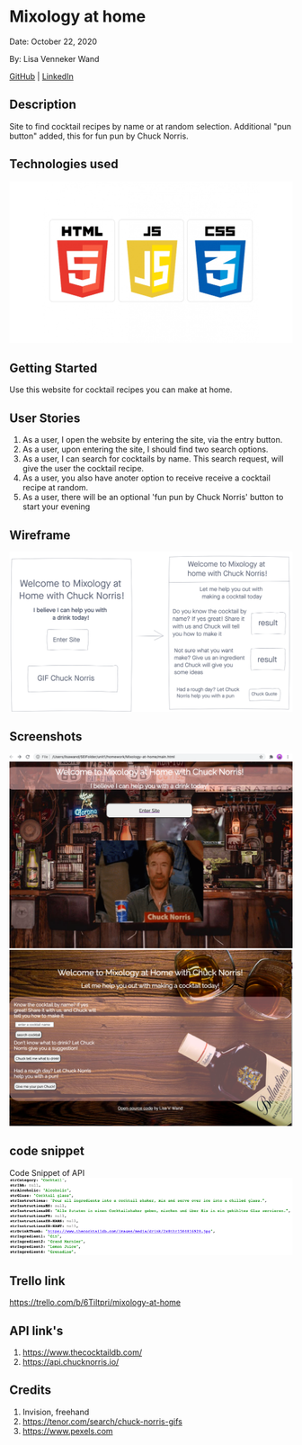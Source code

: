 # Mixology at home

Date: October 22, 2020

By: Lisa Venneker Wand

[GitHub](https://github.com/LisaKVW) |
[LinkedIn](https://www.linkedin.com/in/lisa-venneker-wand-8413ab25/)

## Description
Site to find cocktail recipes by name or at random selection. 
Additional "pun button" added, this for fun pun by Chuck Norris.

## Technologies used
![logos](./img/logo.jpg)

## Getting Started
Use this website for cocktail recipes you can make at home. 


## User Stories
1. As a user, I open the website by entering the site, via the entry button.
2. As a user, upon entering the site, I should find two search options.
3. As a user, I can search for cocktails by name. This search request, will give the user the cocktail recipe.
4. As a user, you also have anoter option to receive receive a cocktail recipe at random.
5. As a user, there will be an optional 'fun pun by Chuck Norris' button to start your evening

## Wireframe
![wireframe](./img/wireframe.png)

## Screenshots
![screenshot1](./img/main.png)
![screenshot2](./img/index.png)

## code snippet
Code Snippet of API
![code snippet](./img/cocktailDB.png)


## Trello link
https://trello.com/b/6Tiltpri/mixology-at-home

## API link's
1. https://www.thecocktaildb.com/
2. https://api.chucknorris.io/ 

## Credits
1. Invision, freehand
2. https://tenor.com/search/chuck-norris-gifs
3. https://www.pexels.com
